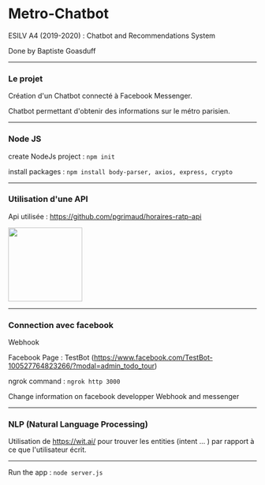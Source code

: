 # Metro-Chatbot

ESILV A4 (2019-2020) : Chatbot and Recommendations System

Done by Baptiste Goasduff

---

### Le projet

Création d'un Chatbot connecté à Facebook Messenger.

Chatbot permettant d'obtenir des informations sur le métro parisien.

---

### Node JS

create NodeJs project : 
```npm init```

install packages : 
```npm install body-parser, axios, express, crypto```

---


### Utilisation d'une API

Api utilisée : https://github.com/pgrimaud/horaires-ratp-api

<img src="images/RATP.svg"  width="150" height="150" />

---

### Connection avec facebook

Webhook 

Facebook Page : TestBot (https://www.facebook.com/TestBot-100527764823266/?modal=admin_todo_tour)

ngrok command : 
```ngrok http 3000```

Change information on facebook developper Webhook and messenger 

---

### NLP (Natural Language Processing)

Utilisation de https://wit.ai/ pour trouver les entities (intent ... ) par rapport à ce que l'utilisateur écrit.

---

Run the app : 
```node server.js```
